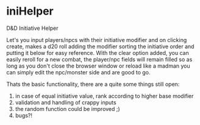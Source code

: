 # iniHelper
D&amp;D Initiative Helper

Let's you input players/npcs with their initiative modifier and on clicking create, makes a d20 roll adding the modifier
sorting the initiative order and putting it below for easy reference.
With the clear option added, you can easily reroll for a new combat, the player/npc fields will remain filled so
as long as you don't close the browser window or reload like a madman you can simply edit the npc/monster side and are good to go.

Thats the basic functionality, there are a quite some things still open:
1) in case of equal initiative value, rank according to higher base modifier
2) validation and handling of crappy inputs
3) the random function could be improved ;)
4) bugs?!
